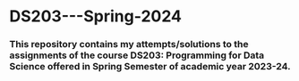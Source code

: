 # DS203---Spring-2024

### This repository contains my attempts/solutions to the assignments of the course DS203: Programming for Data Science offered in Spring Semester of academic year 2023-24.
